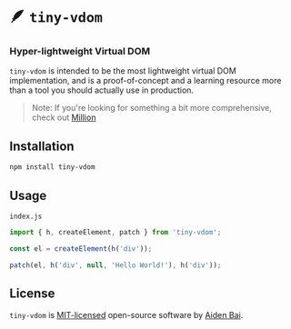 # 🪶 `tiny-vdom`

### Hyper-lightweight Virtual DOM

`tiny-vdom` is intended to be the most lightweight virtual DOM implementation, and is a proof-of-concept and a learning resource more than a tool you should actually use in production.

> Note: If you're looking for something a bit more comprehensive, check out [Million](https://github.com/aidenybai/million)

## Installation

```sh
npm install tiny-vdom
```

## Usage

`index.js`

```js
import { h, createElement, patch } from 'tiny-vdom';

const el = createElement(h('div'));

patch(el, h('div', null, 'Hello World!'), h('div'));
```

## License

`tiny-vdom` is [MIT-licensed](LICENSE) open-source software by [Aiden Bai](https://github.com/aidenybai).
